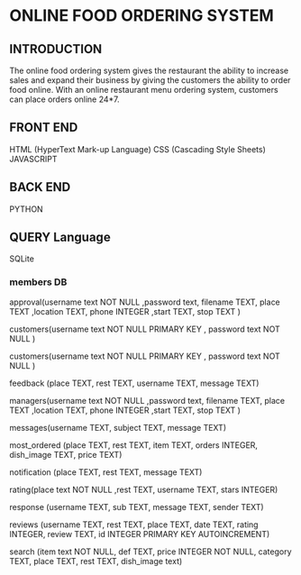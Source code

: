 # ONLINE FOOD ORDERING SYSTEM
## INTRODUCTION
 The online food ordering system gives the restaurant the ability to increase sales and expand their business by giving the customers the ability to order food online. With an online restaurant menu ordering system, customers can place orders online 24*7. 

## FRONT END 
 HTML (HyperText Mark-up Language)
 CSS (Cascading Style Sheets)
 JAVASCRIPT
## BACK END
 PYTHON
## QUERY Language
 SQLite 

### members DB

approval(username text NOT NULL ,password text, filename TEXT, place TEXT ,location TEXT, phone INTEGER ,start TEXT, stop TEXT )

customers(username text NOT NULL PRIMARY KEY , password text NOT NULL )

customers(username text NOT NULL PRIMARY KEY , password text NOT NULL )

feedback (place TEXT, rest TEXT, username TEXT, message TEXT)

managers(username text NOT NULL ,password text, filename TEXT, place TEXT ,location TEXT, phone INTEGER ,start TEXT, stop TEXT )

messages(username TEXT, subject TEXT, message TEXT)

most_ordered (place TEXT, rest TEXT, item TEXT, orders INTEGER, dish_image TEXT, price TEXT)

notification (place TEXT, rest TEXT, message TEXT)

rating(place text NOT NULL ,rest TEXT, username TEXT, stars INTEGER)

response (username TEXT, sub TEXT, message TEXT, sender TEXT)

reviews (username TEXT, rest TEXT, place TEXT, date TEXT, rating INTEGER, review TEXT, id INTEGER PRIMARY KEY AUTOINCREMENT)

search (item text NOT NULL, def TEXT, price INTEGER NOT NULL, category TEXT, place TEXT, rest TEXT, dish_image text)
